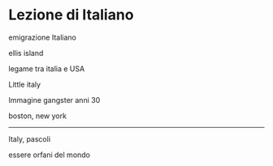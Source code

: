 # Lezione di Italiano

emigrazione Italiano

ellis island

legame tra italia e USA

Little italy

Immagine gangster anni 30

boston, new york

---

Italy, pascoli

essere orfani del mondo
<!--stackedit_data:
eyJoaXN0b3J5IjpbMTg5NDMyNjY2NywtMjE0NDkzNTA5NCwxNT
Y4MTQ2MzY3XX0=
-->